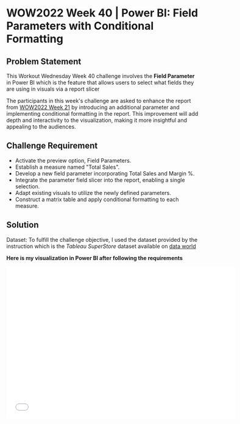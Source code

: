 # WOW2022 Week 40 | Power BI: Field Parameters with Conditional Formatting

## Problem Statement
This Workout Wednesday Week 40 challenge involves the **Field Parameter** in Power BI which is the feature that allows users to select what fields they are using in visuals via a report slicer

The participants in this week's challenge are asked to enhance the report from [WOW2022 Week 21](https://workout-wednesday.com/pbi-2022-w21/) by introducing an additional parameter and implementing conditional formatting in the report. This improvement will add depth and interactivity to the visualization, making it more insightful and appealing to the audiences.



## Challenge Requirement

- Activate the preview option, Field Parameters.
- Establish a measure named "Total Sales".
- Develop a new field parameter incorporating Total Sales and Margin %.
- Integrate the parameter field slicer into the report, enabling a single selection.
- Adapt existing visuals to utilize the newly defined parameters.
- Construct a matrix table and apply conditional formatting to each measure.

## Solution
Dataset: To fulfill the challenge objective, I used the dataset provided by the instruction which is the *Tableau SuperStore* dataset available on [data world](https://data.world/stanke/superstore-20214)

**Here is my visualization in Power BI after following the requirements**

<iframe width="600" height="400" src="[EMBED_CODE_FROM_POWER_BI](https://app.powerbi.com/view?r=eyJrIjoiOTYwM2RjNGQtZmFlZi00ZGI4LWJlZTItY2QzY2MzZWRlNTA3IiwidCI6ImEwMjlmZWQwLWZjNGUtNDczNy1hYjA4LWNjYThiZTU3YmVkOSIsImMiOjEwfQ%3D%3D)https://app.powerbi.com/view?r=eyJrIjoiOTYwM2RjNGQtZmFlZi00ZGI4LWJlZTItY2QzY2MzZWRlNTA3IiwidCI6ImEwMjlmZWQwLWZjNGUtNDczNy1hYjA4LWNjYThiZTU3YmVkOSIsImMiOjEwfQ%3D%3D" frameborder="0" allowFullScreen="true"></iframe>
